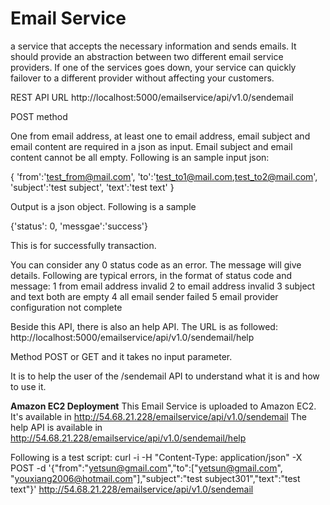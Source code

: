 Email Service
============

a service that accepts the necessary information and sends emails. It should provide an abstraction between two different email service providers. If one of the services goes down, your service can quickly failover to a different provider without affecting your customers.

REST API URL
http://localhost:5000/emailservice/api/v1.0/sendemail

POST method

One from email address, at least one to email address, email subject and email content are required in a json as input. Email subject and email content cannot be all empty. Following is an sample input json:

{
    'from':'test_from@mail.com',
    'to':'test_to1@mail.com,test_to2@mail.com',
    'subject':'test subject',
    'text':'test text'
}

Output is a json object. 
Following is a sample

{'status': 0, 'messgae':'success'}

This is for successfully transaction.

You can consider any 0 status code as an error. The message will give details. Following are typical errors, in the format of status code and message:
1 from email address invalid
2 to email address invalid
3 subject and text both are empty
4 all email sender failed
5 email provider configuration not complete



Beside this API, there is also an help API. The URL is as followed:
http://localhost:5000/emailservice/api/v1.0/sendemail/help

Method POST or GET and it takes no input parameter. 

It is to help the user of the /sendemail API to understand what it is and how to use it.


**Amazon EC2 Deployment**
This Email Service is uploaded to Amazon EC2. It's available in 
http://54.68.21.228/emailservice/api/v1.0/sendemail
The help API is available in 
http://54.68.21.228/emailservice/api/v1.0/sendemail/help

Following is a test script:
curl -i -H "Content-Type: application/json" -X POST -d  '{"from":"yetsun@gmail.com","to":["yetsun@gmail.com", "youxiang2006@hotmail.com"],"subject":"test subject301","text":"test text"}'  http://54.68.21.228/emailservice/api/v1.0/sendemail







